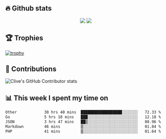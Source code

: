 ## &#128293; Github stats

<!-- GitHub Readme Streak Stats - https://github.com/DenverCoder1/github-readme-streak-stats -->
<p align="center">

<picture>
  <source 
    srcset="https://github-readme-stats.vercel.app/api?username=clivewalkden&count_private=true&show_icons=true&theme=darcula"
    media="(prefers-color-scheme: dark)"
  />
  <source
    srcset="https://github-readme-stats.vercel.app/api?username=clivewalkden&count_private=true&show_icons=true&theme=calm"
    media="(prefers-color-scheme: light), (prefers-color-scheme: no-preference)"
  />
  <img src="https://github-readme-stats.vercel.app/api?username=clivewalkden&count_private=true&show_icons=true&theme=darcula" />
</picture>

<a href="https://git.io/streak-stats" target="_blank">
  <img src="http://github-readme-streak-stats.herokuapp.com?user=clivewalkden&theme=darcula&date_format=j%20M%5B%20Y%5D" />
</a>

</p>

## &#127942; Trophies
[![trophy](https://github-profile-trophy.vercel.app/?username=clivewalkden&theme=onedark)](https://github.com/clivewalkden/github-profile-trophy)

## &#129309; Contributions
![Clive's GitHub Contributor stats](https://github-contributor-stats.vercel.app/api?username=clivewalkden)

## &#128202; This week I spent my time on
<!--START_SECTION:waka-->

```txt
Other            30 hrs 40 mins  ██████████████████░░░░░░░   72.33 %
Go               5 hrs 10 mins   ███░░░░░░░░░░░░░░░░░░░░░░   12.18 %
JSON             3 hrs 47 mins   ██▒░░░░░░░░░░░░░░░░░░░░░░   08.96 %
Markdown         46 mins         ▒░░░░░░░░░░░░░░░░░░░░░░░░   01.84 %
PHP              41 mins         ▒░░░░░░░░░░░░░░░░░░░░░░░░   01.64 %
```

<!--END_SECTION:waka-->
